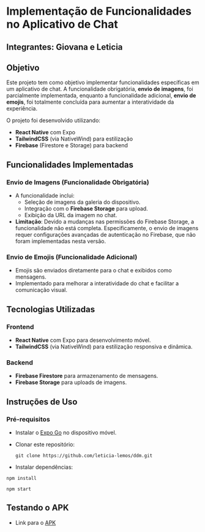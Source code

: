 # Implementação de Funcionalidades no Aplicativo de Chat

 ## Integrantes: Giovana e Leticia

## Objetivo

Este projeto tem como objetivo implementar funcionalidades específicas em um aplicativo de chat. A funcionalidade obrigatória, **envio de imagens**, foi parcialmente implementada, enquanto a funcionalidade adicional, **envio de emojis**, foi totalmente concluída para aumentar a interatividade da experiência.

O projeto foi desenvolvido utilizando:

- **React Native** com Expo
- **TailwindCSS** (via NativeWind) para estilização
- **Firebase** (Firestore e Storage) para backend

## Funcionalidades Implementadas

### Envio de Imagens (Funcionalidade Obrigatória)

- A funcionalidade inclui:
  - Seleção de imagens da galeria do dispositivo.
  - Integração com o **Firebase Storage** para upload.
  - Exibição da URL da imagem no chat.
- **Limitação**: Devido a mudanças nas permissões do Firebase Storage, a funcionalidade não está completa. Especificamente, o envio de imagens requer configurações avançadas de autenticação no Firebase, que não foram implementadas nesta versão.

### Envio de Emojis (Funcionalidade Adicional)

- Emojis são enviados diretamente para o chat e exibidos como mensagens.
- Implementado para melhorar a interatividade do chat e facilitar a comunicação visual.

## Tecnologias Utilizadas

### Frontend

- **React Native** com Expo para desenvolvimento móvel.
- **TailwindCSS** (via NativeWind) para estilização responsiva e dinâmica.

### Backend

- **Firebase Firestore** para armazenamento de mensagens.
- **Firebase Storage** para uploads de imagens.

## Instruções de Uso

### Pré-requisitos

- Instalar o [Expo Go](https://expo.dev/client) no dispositivo móvel.
- Clonar este repositório:

  ```
  git clone https://github.com/leticia-lemos/ddm.git
  ```

- Instalar dependências:

 ```
 npm install
 ```

 ```
 npm start
 ```

## Testando o APK

- Link para o [APK](https://expo.dev/accounts/leticia_lemos.p/projects/chatApp/builds/59d2afd2-9490-4d94-b5a3-58fd2423e140)